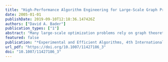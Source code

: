 ```yaml
---
title: "High-Performance Algorithm Engineering for Large-Scale Graph Problems and Computational Biology"
date: 2005-01-01
publishDate: 2019-09-10T12:18:36.147426Z
authors: ["David A. Bader"]
publication_types: ["1"]
abstract: "Many large-scale optimization problems rely on graph theoretic solutions; yet high-performance computing has traditionally focused on regular applications with high degrees of locality. We describe our novel methodology for designing and implementing irregular parallel algorithms that attain significant performance on high-end computer systems. Our results for several fundamental graph theory problems are the first ever to achieve parallel speedups. Specifically, we have demonstrated for the first time that significant parallel speedups are attainable for arbitrary instances of a variety of graph problems and are developing a library of fundamental routines for discrete optimization (especially in computational biology) on shared-memory systems.  Phylogenies derived from gene order data may prove crucial in answering some fundamental questions in biomolecular evolution. High-performance algorithm engineering offers a battery of tools that can reduce, sometimes spectacularly, the running time of existing approaches. We discuss one such such application, GRAPPA, that demonstrated over a billion-fold speedup in running time (on a variety of real and simulated datasets), by combining low-level algorithmic improvements, cache-aware programming, careful performance tuning, and massive parallelism. We show how these techniques are directly applicable to a large variety of problems in computational biology."
featured: false
publication: "*Experimental and Efficient Algorithms, 4th InternationalWorkshop, WEA 2005, Santorini Island, Greece, May 10-13, 2005, Proceedings*"
url_pdf: "https://doi.org/10.1007/11427186_3"
doi: "10.1007/11427186_3"
---
```



